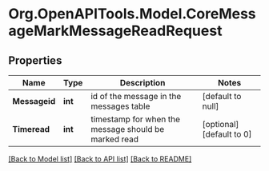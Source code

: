 # Org.OpenAPITools.Model.CoreMessageMarkMessageReadRequest

## Properties

Name | Type | Description | Notes
------------ | ------------- | ------------- | -------------
**Messageid** | **int** | id of the message in the messages table | [default to null]
**Timeread** | **int** | timestamp for when the message should be marked read | [optional] [default to 0]

[[Back to Model list]](../README.md#documentation-for-models) [[Back to API list]](../README.md#documentation-for-api-endpoints) [[Back to README]](../README.md)

